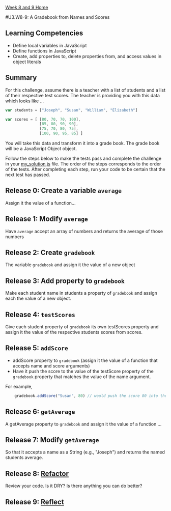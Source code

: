 [Week 8 and 9 Home](../../)

#U3.W8-9: A Gradebook from Names and Scores

## Learning Competencies
- Define local variables in JavaScript
- Define functions in JavaScript
- Create, add properties to, delete properties from, and access values in object literals

## Summary
For this challenge, assume there is a teacher with a list of students and a list of their respective test scores.  The teacher is providing you with this data which looks like ...

```javascript
var students = ["Joseph", "Susan", "William", "Elizabeth"]

var scores = [ [80, 70, 70, 100],
               [85, 80, 90, 90],
               [75, 70, 80, 75],
               [100, 90, 95, 85] ]
```

You will take this data and transform it into a grade book.  The grade book will be a JavaScript Object object.

Follow the steps below to make the tests pass and complete the challenge in your [my_solution.js](my_solution.js) file.  The order of the steps
corresponds to the order of the tests.  After completing each step, run your code to be certain that the next test has passed.

## Release 0: Create a variable `average`
Assign it the value of a function...

## Release 1: Modify `average`
Have `average` accept an array of numbers and returns the average of those numbers

## Release 2: Create `gradebook`
The variable `gradebook` and assign it the value of a new object

## Release 3: Add property to `gradebook`
Make each student name in students a property of `gradebook` and assign each the value of a new object.

## Release 4: `testScores`
Give each student property of `gradebook` its own testScores property and assign it the value of the respective students scores from scores.

## Release 5: `addScore`
- addScore property to `gradebook` (assign it the value of a function that accepts name and score arguments)
- Have it push the score to the value of the testScore property of the `gradebook` property that matches the value of the name argument.

For example,
```javascript
    gradebook.addScore("Susan", 80) // would push the score 80 into the value of gradebook.Susan.testScores.
```
## Release 6: `getAverage`
A getAverage property to `gradebook` and assign it the value of a function ...

## Release 7: Modify `getAverage`
So that it accepts a name as a String (e.g., "Joseph") and returns the named students average.

## Release 8: [Refactor](https://github.com/Devbootcamp/phase-0-handbook/blob/master/coding-references/refactoring.md)
Review your code. Is it DRY? Is there anything you can do better?

## Release 9: [Reflect](https://github.com/Devbootcamp/phase-0-handbook/blob/master/coding-references/reflection-guidelines.md)
